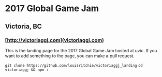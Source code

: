 # 2017 Global Game Jam
## Victoria, BC

### [http://victoriaggj.com](victoriaggj.com)

This is the landing page for the 2017 Global Game Jam hosted at uvic. If you want to add something to the page, you can make a pull request.

`git clone https://github.com/louisritchie/victoriaggj_landing`
`cd victoriaggj && npm i`

